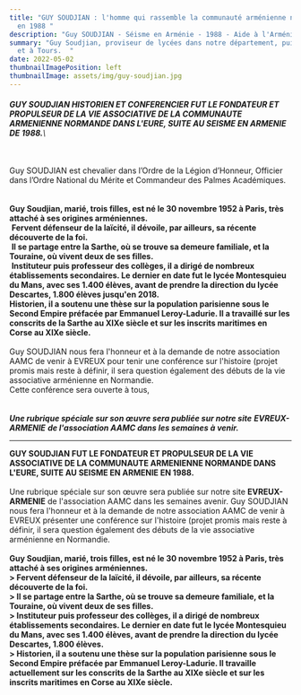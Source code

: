 ```yaml
---
title: "GUY SOUDJIAN : l'homme qui rassemble la communauté arménienne normande
  en 1988 "
description: "Guy SOUDJIAN - Séisme en Arménie - 1988 - Aide à l'Arménie "
summary: "Guy Soudjian, proviseur de lycées dans notre département, puis au Mans
  et à Tours.  "
date: 2022-05-02
thumbnailImagePosition: left
thumbnailImage: assets/img/guy-soudjian.jpg
---
```

###### **GUY SOUDJIAN HISTORIEN ET CONFERENCIER FUT LE FONDATEUR ET PROPULSEUR DE LA VIE ASSOCIATIVE DE LA COMMUNAUTE ARMENIENNE NORMANDE DANS L'EURE, SUITE AU SEISME EN ARMENIE DE 1988.**\
\
Guy SOUDJIAN est chevalier dans l’Ordre de la Légion d’Honneur, Officier dans l’Ordre National du Mérite et Commandeur des Palmes Académiques.\
 \
\
**Guy Soudjian, marié, trois filles, est né le 30 novembre 1952 à Paris, très attaché à ses origines arméniennes.**\
 **Fervent défenseur de la laïcité, il dévoile, par ailleurs, sa récente découverte de la foi.**\
 **Il se partage entre la Sarthe, où se trouve sa demeure familiale, et la Touraine, où vivent deux de ses filles.**\
 **Instituteur puis professeur des collèges, il a dirigé de nombreux établissements secondaires. Le dernier en date fut le lycée Montesquieu du Mans, avec ses 1.400 élèves, avant de prendre la direction du lycée Descartes, 1.800 élèves jusqu'en 2018.**\
**Historien, il a soutenu une thèse sur la population parisienne sous le Second Empire préfacée par Emmanuel Leroy-Ladurie. Il a travaillé sur les conscrits de la Sarthe au XIXe siècle et sur les inscrits maritimes en Corse au XIXe siècle.**\
\
Guy SOUDJIAN nous fera l'honneur et à la demande de notre association AAMC de venir à EVREUX pour tenir une conférence sur l'histoire (projet promis mais reste à définir, il sera question également des débuts de la vie associative arménienne en Normandie.\
Cette conférence sera ouverte à tous,\
\
\
***Une rubrique spéciale sur son œuvre sera publiée sur notre site** **EVREUX-ARMENIE** **de l'association AAMC dans les semaines à venir.***

----------------------------------------

**GUY SOUDJIAN FUT LE FONDATEUR ET PROPULSEUR DE LA VIE ASSOCIATIVE DE LA COMMUNAUTE ARMENIENNE NORMANDE DANS L'EURE, SUITE AU SEISME EN ARMENIE EN 1988.** \
\
Une rubrique spéciale sur son œuvre sera publiée sur notre site **EVREUX-ARMENIE** de l'association AAMC dans les semaines avenir. Guy SOUDJIAN nous fera l'honneur et à la demande de notre association AAMC de venir à EVREUX présenter une conférence sur l'histoire (projet promis mais reste à définir, il sera question également des débuts de la vie associative arménienne en Normandie. \
\
**Guy Soudjian, marié, trois filles, est né le 30 novembre 1952 à Paris, très attaché à ses origines arméniennes.**\
**\> Fervent défenseur de la laïcité, il dévoile, par ailleurs, sa récente découverte de la foi.**\
**\> Il se partage entre la Sarthe, où se trouve sa demeure familiale, et la Touraine, où vivent deux de ses filles.**\
**\> Instituteur puis professeur des collèges, il a dirigé de nombreux établissements secondaires. Le dernier en date fut le lycée Montesquieu du Mans, avec ses 1.400 élèves, avant de prendre la direction du lycée Descartes, 1.800 élèves.**\
**\> Historien, il a soutenu une thèse sur la population parisienne sous le Second Empire préfacée par Emmanuel Leroy-Ladurie. Il travaille actuellement sur les conscrits de la Sarthe au XIXe siècle et sur les inscrits maritimes en Corse au XIXe siècle.**